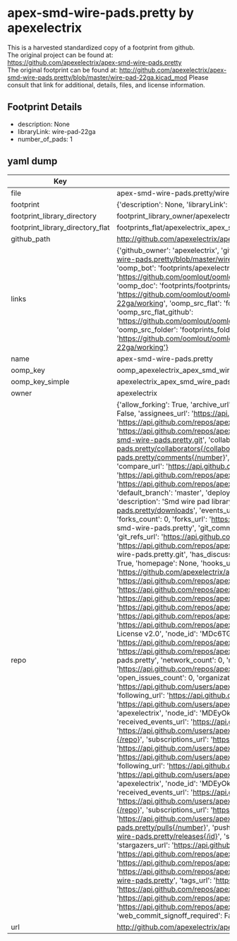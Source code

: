 # apex-smd-wire-pads.pretty by apexelectrix  
This is a harvested standardized copy of a footprint from github.  
The original project can be found at:  
https://github.com/apexelectrix/apex-smd-wire-pads.pretty  
The original footprint can be found at:
http://github.com/apexelectrix/apex-smd-wire-pads.pretty/blob/master/wire-pad-22ga.kicad_mod
Please consult that link for additional, details, files, and license information.  
## Footprint Details
* description: None  
* libraryLink: wire-pad-22ga  
* number_of_pads: 1  
## yaml dump  
| Key | Value |  
| --- | --- |  
| file | apex-smd-wire-pads.pretty/wire-pad-22ga.kicad_mod |  
| footprint | {'description': None, 'libraryLink': 'wire-pad-22ga', 'number_of_pads': 1} |  
| footprint_library_directory | footprint_library_owner/apexelectrix_apex-smd-wire-pads.pretty |  
| footprint_library_directory_flat | footprints_flat/apexelectrix_apex_smd_wire_pads_wire_pad_22ga/working |  
| github_path | http://github.com/apexelectrix/apex-smd-wire-pads.pretty/blob/master/wire-pad-22ga.kicad_mod |  
| links | {'github_owner': 'apexelectrix', 'github_repo_name': 'apex-smd-wire-pads.pretty', 'github_src': 'http://github.com/apexelectrix/apex-smd-wire-pads.pretty/blob/master/wire-pad-22ga.kicad_mod', 'github_src_repo': 'https://github.com/apexelectrix/apex-smd-wire-pads.pretty', 'oomp_bot': 'footprints/apexelectrix_apex_smd_wire_pads_wire_pad_22ga/working', 'oomp_bot_github': 'https://github.com/oomlout/oomlout_oomp_footprint_bot/tree/main/footprints/apexelectrix_apex_smd_wire_pads_wire_pad_22ga/working', 'oomp_doc': 'footprints/footprints/apexelectrix/apex-smd-wire-pads/wire-pad-22ga/working/', 'oomp_doc_github': 'https://github.com/oomlout/oomlout_oomp_footprint_doc/tree/main/footprints/footprints/apexelectrix/apex-smd-wire-pads/wire-pad-22ga/working', 'oomp_src_flat': 'footprints_flat/footprints_flat/apexelectrix_apex_smd_wire_pads_wire_pad_22ga/working', 'oomp_src_flat_github': 'https://github.com/oomlout/oomlout_oomp_footprint_src/tree/main/footprints_flat/apexelectrix_apex_smd_wire_pads_wire_pad_22ga/working', 'oomp_src_folder': 'footprints_folder/footprints_folder/apexelectrix/apex-smd-wire-pads/wire-pad-22ga/working', 'oomp_src_folder_github': 'https://github.com/oomlout/oomlout_oomp_footprint_src/tree/main/footprints_folder/apexelectrix/apex-smd-wire-pads/wire-pad-22ga/working'} |  
| name | apex-smd-wire-pads.pretty |  
| oomp_key | oomp_apexelectrix_apex_smd_wire_pads_wire_pad_22ga |  
| oomp_key_simple | apexelectrix_apex_smd_wire_pads_wire_pad_22ga |  
| owner | apexelectrix |  
| repo | {'allow_forking': True, 'archive_url': 'https://api.github.com/repos/apexelectrix/apex-smd-wire-pads.pretty/{archive_format}{/ref}', 'archived': False, 'assignees_url': 'https://api.github.com/repos/apexelectrix/apex-smd-wire-pads.pretty/assignees{/user}', 'blobs_url': 'https://api.github.com/repos/apexelectrix/apex-smd-wire-pads.pretty/git/blobs{/sha}', 'branches_url': 'https://api.github.com/repos/apexelectrix/apex-smd-wire-pads.pretty/branches{/branch}', 'clone_url': 'https://github.com/apexelectrix/apex-smd-wire-pads.pretty.git', 'collaborators_url': 'https://api.github.com/repos/apexelectrix/apex-smd-wire-pads.pretty/collaborators{/collaborator}', 'comments_url': 'https://api.github.com/repos/apexelectrix/apex-smd-wire-pads.pretty/comments{/number}', 'commits_url': 'https://api.github.com/repos/apexelectrix/apex-smd-wire-pads.pretty/commits{/sha}', 'compare_url': 'https://api.github.com/repos/apexelectrix/apex-smd-wire-pads.pretty/compare/{base}...{head}', 'contents_url': 'https://api.github.com/repos/apexelectrix/apex-smd-wire-pads.pretty/contents/{+path}', 'contributors_url': 'https://api.github.com/repos/apexelectrix/apex-smd-wire-pads.pretty/contributors', 'created_at': '2015-08-04T19:21:30Z', 'default_branch': 'master', 'deployments_url': 'https://api.github.com/repos/apexelectrix/apex-smd-wire-pads.pretty/deployments', 'description': 'Smd wire pad library for Kicad', 'disabled': False, 'downloads_url': 'https://api.github.com/repos/apexelectrix/apex-smd-wire-pads.pretty/downloads', 'events_url': 'https://api.github.com/repos/apexelectrix/apex-smd-wire-pads.pretty/events', 'fork': False, 'forks': 0, 'forks_count': 0, 'forks_url': 'https://api.github.com/repos/apexelectrix/apex-smd-wire-pads.pretty/forks', 'full_name': 'apexelectrix/apex-smd-wire-pads.pretty', 'git_commits_url': 'https://api.github.com/repos/apexelectrix/apex-smd-wire-pads.pretty/git/commits{/sha}', 'git_refs_url': 'https://api.github.com/repos/apexelectrix/apex-smd-wire-pads.pretty/git/refs{/sha}', 'git_tags_url': 'https://api.github.com/repos/apexelectrix/apex-smd-wire-pads.pretty/git/tags{/sha}', 'git_url': 'git://github.com/apexelectrix/apex-smd-wire-pads.pretty.git', 'has_discussions': False, 'has_downloads': True, 'has_issues': True, 'has_pages': False, 'has_projects': True, 'has_wiki': True, 'homepage': None, 'hooks_url': 'https://api.github.com/repos/apexelectrix/apex-smd-wire-pads.pretty/hooks', 'html_url': 'https://github.com/apexelectrix/apex-smd-wire-pads.pretty', 'id': 40204598, 'is_template': False, 'issue_comment_url': 'https://api.github.com/repos/apexelectrix/apex-smd-wire-pads.pretty/issues/comments{/number}', 'issue_events_url': 'https://api.github.com/repos/apexelectrix/apex-smd-wire-pads.pretty/issues/events{/number}', 'issues_url': 'https://api.github.com/repos/apexelectrix/apex-smd-wire-pads.pretty/issues{/number}', 'keys_url': 'https://api.github.com/repos/apexelectrix/apex-smd-wire-pads.pretty/keys{/key_id}', 'labels_url': 'https://api.github.com/repos/apexelectrix/apex-smd-wire-pads.pretty/labels{/name}', 'language': None, 'languages_url': 'https://api.github.com/repos/apexelectrix/apex-smd-wire-pads.pretty/languages', 'license': {'key': 'gpl-2.0', 'name': 'GNU General Public License v2.0', 'node_id': 'MDc6TGljZW5zZTg=', 'spdx_id': 'GPL-2.0', 'url': 'https://api.github.com/licenses/gpl-2.0'}, 'merges_url': 'https://api.github.com/repos/apexelectrix/apex-smd-wire-pads.pretty/merges', 'milestones_url': 'https://api.github.com/repos/apexelectrix/apex-smd-wire-pads.pretty/milestones{/number}', 'mirror_url': None, 'name': 'apex-smd-wire-pads.pretty', 'network_count': 0, 'node_id': 'MDEwOlJlcG9zaXRvcnk0MDIwNDU5OA==', 'notifications_url': 'https://api.github.com/repos/apexelectrix/apex-smd-wire-pads.pretty/notifications{?since,all,participating}', 'open_issues': 0, 'open_issues_count': 0, 'organization': {'avatar_url': 'https://avatars.githubusercontent.com/u/6211642?v=4', 'events_url': 'https://api.github.com/users/apexelectrix/events{/privacy}', 'followers_url': 'https://api.github.com/users/apexelectrix/followers', 'following_url': 'https://api.github.com/users/apexelectrix/following{/other_user}', 'gists_url': 'https://api.github.com/users/apexelectrix/gists{/gist_id}', 'gravatar_id': '', 'html_url': 'https://github.com/apexelectrix', 'id': 6211642, 'login': 'apexelectrix', 'node_id': 'MDEyOk9yZ2FuaXphdGlvbjYyMTE2NDI=', 'organizations_url': 'https://api.github.com/users/apexelectrix/orgs', 'received_events_url': 'https://api.github.com/users/apexelectrix/received_events', 'repos_url': 'https://api.github.com/users/apexelectrix/repos', 'site_admin': False, 'starred_url': 'https://api.github.com/users/apexelectrix/starred{/owner}{/repo}', 'subscriptions_url': 'https://api.github.com/users/apexelectrix/subscriptions', 'type': 'Organization', 'url': 'https://api.github.com/users/apexelectrix'}, 'owner': {'avatar_url': 'https://avatars.githubusercontent.com/u/6211642?v=4', 'events_url': 'https://api.github.com/users/apexelectrix/events{/privacy}', 'followers_url': 'https://api.github.com/users/apexelectrix/followers', 'following_url': 'https://api.github.com/users/apexelectrix/following{/other_user}', 'gists_url': 'https://api.github.com/users/apexelectrix/gists{/gist_id}', 'gravatar_id': '', 'html_url': 'https://github.com/apexelectrix', 'id': 6211642, 'login': 'apexelectrix', 'node_id': 'MDEyOk9yZ2FuaXphdGlvbjYyMTE2NDI=', 'organizations_url': 'https://api.github.com/users/apexelectrix/orgs', 'received_events_url': 'https://api.github.com/users/apexelectrix/received_events', 'repos_url': 'https://api.github.com/users/apexelectrix/repos', 'site_admin': False, 'starred_url': 'https://api.github.com/users/apexelectrix/starred{/owner}{/repo}', 'subscriptions_url': 'https://api.github.com/users/apexelectrix/subscriptions', 'type': 'Organization', 'url': 'https://api.github.com/users/apexelectrix'}, 'private': False, 'pulls_url': 'https://api.github.com/repos/apexelectrix/apex-smd-wire-pads.pretty/pulls{/number}', 'pushed_at': '2015-08-06T21:07:33Z', 'releases_url': 'https://api.github.com/repos/apexelectrix/apex-smd-wire-pads.pretty/releases{/id}', 'size': 116, 'ssh_url': 'git@github.com:apexelectrix/apex-smd-wire-pads.pretty.git', 'stargazers_count': 0, 'stargazers_url': 'https://api.github.com/repos/apexelectrix/apex-smd-wire-pads.pretty/stargazers', 'statuses_url': 'https://api.github.com/repos/apexelectrix/apex-smd-wire-pads.pretty/statuses/{sha}', 'subscribers_count': 2, 'subscribers_url': 'https://api.github.com/repos/apexelectrix/apex-smd-wire-pads.pretty/subscribers', 'subscription_url': 'https://api.github.com/repos/apexelectrix/apex-smd-wire-pads.pretty/subscription', 'svn_url': 'https://github.com/apexelectrix/apex-smd-wire-pads.pretty', 'tags_url': 'https://api.github.com/repos/apexelectrix/apex-smd-wire-pads.pretty/tags', 'teams_url': 'https://api.github.com/repos/apexelectrix/apex-smd-wire-pads.pretty/teams', 'temp_clone_token': None, 'topics': [], 'trees_url': 'https://api.github.com/repos/apexelectrix/apex-smd-wire-pads.pretty/git/trees{/sha}', 'updated_at': '2015-08-04T19:21:30Z', 'url': 'https://api.github.com/repos/apexelectrix/apex-smd-wire-pads.pretty', 'visibility': 'public', 'watchers': 0, 'watchers_count': 0, 'web_commit_signoff_required': False} |  
| url | http://github.com/apexelectrix/apex-smd-wire-pads.pretty |  

